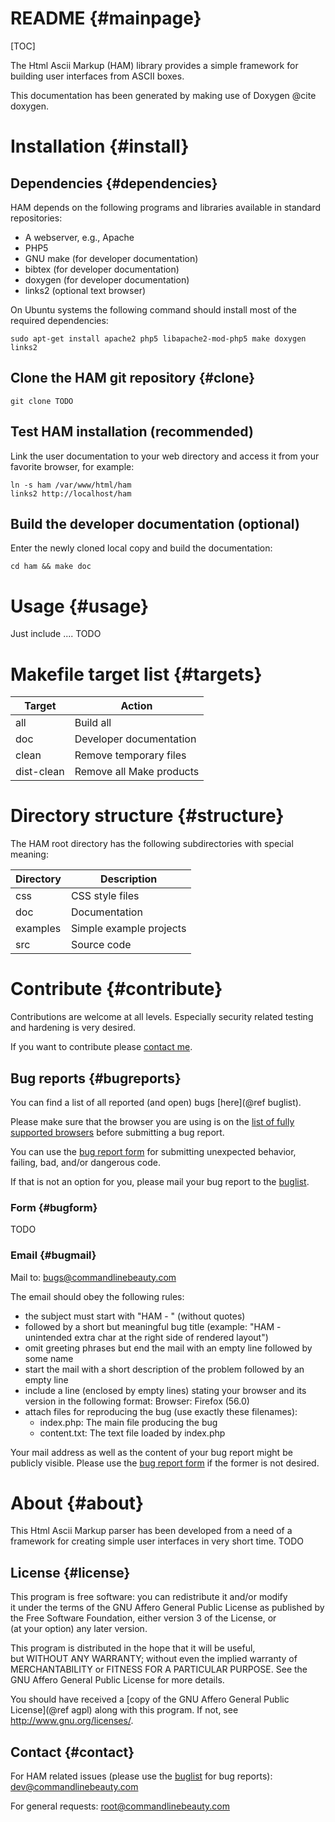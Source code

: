 
README {#mainpage}
==================

[TOC]

The Html Ascii Markup (HAM) library provides a simple framework for building
user interfaces from ASCII boxes.

This documentation has been generated by making use of Doxygen @cite doxygen.

Installation	{#install}
============

Dependencies	{#dependencies}
------------

HAM depends on the following programs and libraries available in standard repositories:

- A webserver, e.g., Apache
- PHP5
- GNU make (for developer documentation)
- bibtex (for developer documentation)
- doxygen (for developer documentation)
- links2 (optional text browser)

On Ubuntu systems the following command should install
most of the required dependencies:

	sudo apt-get install apache2 php5 libapache2-mod-php5 make doxygen links2

## Clone the HAM git repository {#clone} ##

	git clone TODO

## Test HAM installation (recommended) ##

Link the user documentation to your web directory and access it from your
favorite browser, for example:

	ln -s ham /var/www/html/ham
	links2 http://localhost/ham

## Build the developer documentation (optional) ##

Enter the newly cloned local copy and build the documentation:

	cd ham && make doc

Usage                   {#usage}
=====

Just include .... TODO

Makefile target list	{#targets}
====================

| Target     | Action                   |
| -------    | -------                  |
| all        | Build all                |
| doc        | Developer documentation  |
| clean      | Remove temporary files   |
| dist-clean | Remove all Make products |

Directory structure	{#structure}
===================

The HAM root directory has the following subdirectories with special meaning:

Directory | Description
--------- | -----------
css       | CSS style files
doc       | Documentation
examples  | Simple example projects
src       | Source code

Contribute		{#contribute}
==========

Contributions are welcome at all levels. Especially security related testing
and hardening is very desired.

If you want to contribute please [contact me](#contact).

Bug reports             {#bugreports}
-----------

You can find a list of all reported (and open) bugs [here](@ref buglist).

Please make sure that the browser you are using is on the
[list of fully supported browsers](#browsers) before submitting a bug report.

You can use the [bug report form](#bugform) for submitting unexpected behavior,
failing, bad, and/or dangerous code.

If that is not an option for you, please mail your bug report to the
[buglist](#buglist).

### Form                {#bugform}

TODO

### Email               {#bugmail}

Mail to: bugs@commandlinebeauty.com

The email should obey the following rules:

* the subject must start with "HAM - " (without quotes)
* followed by a short but meaningful bug title (example: "HAM - unintended extra char at the right side of rendered layout")
* omit greeting phrases but end the mail with an empty line followed by some name
* start the mail with a short description of the problem followed by an empty line
* include a line (enclosed by empty lines) stating your browser and its version in the following format:
	Browser: Firefox (56.0)
* attach files for reproducing the bug (use exactly these filenames):
	- index.php: The main file producing the bug
	- content.txt: The text file loaded by index.php

Your mail address as well as the content of your bug report might be publicly
visible. Please use the [bug report form](#bugform) if the former is not desired.

About			{#about}
=====

This Html Ascii Markup parser has been developed from a need of a framework
for creating simple user interfaces in very short time. TODO

License                 {#license}
-------

This program is free software: you can redistribute it and/or modify     
it under the terms of the GNU Affero General Public License as published 
by the Free Software Foundation, either version 3 of the License, or     
(at your option) any later version.                                      
                                                                         
This program is distributed in the hope that it will be useful,          
but WITHOUT ANY WARRANTY; without even the implied warranty of           
MERCHANTABILITY or FITNESS FOR A PARTICULAR PURPOSE.  See the            
GNU Affero General Public License for more details.                      
                                                                         
You should have received a
[copy of the GNU Affero General Public License](@ref agpl)
along with this program. If not, see <http://www.gnu.org/licenses/>.    

Contact			{#contact}
-------

For HAM related issues (please use the [buglist](#buglist) for bug reports):
	dev@commandlinebeauty.com

For general requests:
	root@commandlinebeauty.com

